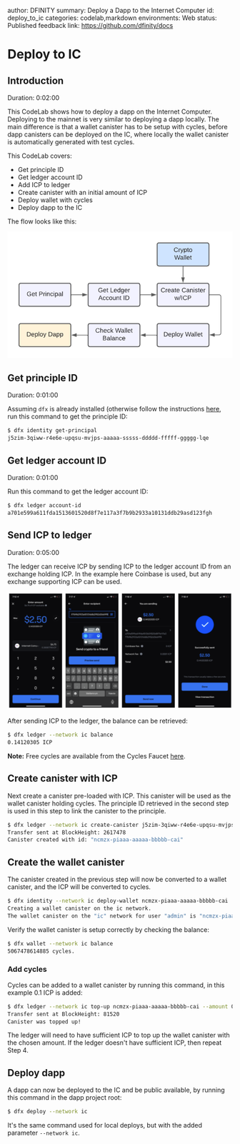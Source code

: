 author: DFINITY
summary: Deploy a Dapp to the Internet Computer
id: deploy_to_ic
categories: codelab,markdown
environments: Web
status: Published
feedback link: https://github.com/dfinity/docs

# Deploy to IC

## Introduction
Duration: 0:02:00

This CodeLab shows how to deploy a dapp on the Internet Computer. Deploying to the mainnet is very similar to deploying a dapp locally. The main difference is that a wallet canister has to be setup with cycles, before dapp canisters can be deployed on the IC, where locally the wallet canister is automatically generated with test cycles. 

This CodeLab covers:

- Get principle ID
- Get ledger account ID
- Add ICP to ledger
- Create canister with an initial amount of ICP
- Deploy wallet with cycles
- Deploy dapp to the IC 

The flow looks like this:

![Deployment Flow](images/deploy_flow.png)

## Get principle ID
Duration: 0:01:00

Assuming `dfx` is already installed (otherwise follow the instructions [here](https://smartcontracts.org/docs/developers-guide/install-upgrade-remove.html), run this command to get the principle ID:

```bash
$ dfx identity get-principal
j5zim-3qiww-r4e6e-upqsu-mvjps-aaaaa-sssss-ddddd-fffff-ggggg-lqe
```

## Get ledger account ID
Duration: 0:01:00

Run this command to get the ledger account ID:

```bash
$ dfx ledger account-id
a701e599a611fda1513601520d8f7e117a3f7b9b2933a10131ddb29asd123fgh
```

## Send ICP to ledger
Duration: 0:05:00

The ledger can receive ICP by sending ICP to the ledger account ID from an exchange holding ICP. In the example here Coinbase is used, but any exchange supporting ICP can be used. 

![Coinbase Flow](images/coinbase_flow.png)

After sending ICP to the ledger, the balance can be retrieved:

```bash
$ dfx ledger --network ic balance
0.14120305 ICP
```

**Note:** Free cycles are available from the Cycles Faucet [here](https://smartcontracts.org/docs/quickstart/cycles-faucet.html). 

## Create canister with ICP

Next create a canister pre-loaded with ICP. This canister will be used as the wallet canister holding cycles. The principle ID retrieved in the second step is used in this step to link the canister to the principle.

```bash
$ dfx ledger --network ic create-canister j5zim-3qiww-r4e6e-upqsu-mvjps-aaaaa-sssss-ddddd-fffff-ggggg-lqe --amount 0.125      
Transfer sent at BlockHeight: 2617478
Canister created with id: "ncmzx-piaaa-aaaaa-bbbbb-cai"

```

## Create the wallet canister

The canister created in the previous step will now be converted to a wallet canister, and the ICP will be converted to cycles.

```bash
$ dfx identity --network ic deploy-wallet ncmzx-piaaa-aaaaa-bbbbb-cai
Creating a wallet canister on the ic network.
The wallet canister on the "ic" network for user "admin" is "ncmzx-piaaa-aaaaa-bbbbb-cai"
```

Verify the wallet canister is setup correctly by checking the balance:

```bash
$ dfx wallet --network ic balance
5067478614885 cycles.
```

### Add cycles
Cycles can be added to a wallet canister by running this command, in this example 0.1 ICP is added: 

```bash
$ dfx ledger --network ic top-up ncmzx-piaaa-aaaaa-bbbbb-cai --amount 0.1
Transfer sent at BlockHeight: 81520
Canister was topped up!
```

The ledger will need to have sufficient ICP to top up the wallet canister with the chosen amount. If the ledger doesn't have sufficient ICP, then repeat Step 4.

## Deploy dapp
A dapp can now be deployed to the IC and be public available, by running this command in the dapp project root:

```bash
$ dfx deploy --network ic 
```

It's the same command used for local deploys, but with the added parameter `--network ic`.


